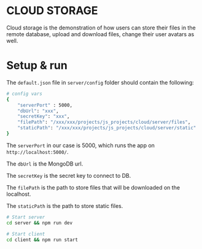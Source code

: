 CLOUD STORAGE
======


Cloud storage is the demonstration of how users can store their files in the remote database, upload and download files, change their user avatars as well.


Setup & run
======

The ``default.json`` file in ``server/config`` folder should contain the following:

```sh
# config vars
{
    "serverPort" : 5000,
    "dbUrl": "xxx",
    "secretKey": "xxx",
    "filePath": "/xxx/xxx/projects/js_projects/cloud/server/files",
    "staticPath": "/xxx/xxx/projects/js_projects/cloud/server/static"
}
```
The ``serverPort`` in our case is 5000, which runs the app on ``http://localhost:5000/``.

The ``dbUrl`` is the MongoDB url.

The ``secretKey`` is the secret key to connect to DB.

The ``filePath`` is the path to store files that will be downloaded on the localhost.

The ``staticPath`` is the path to store static files.

```sh
# Start server
cd server && npm run dev

# Start client
cd client && npm run start
```
